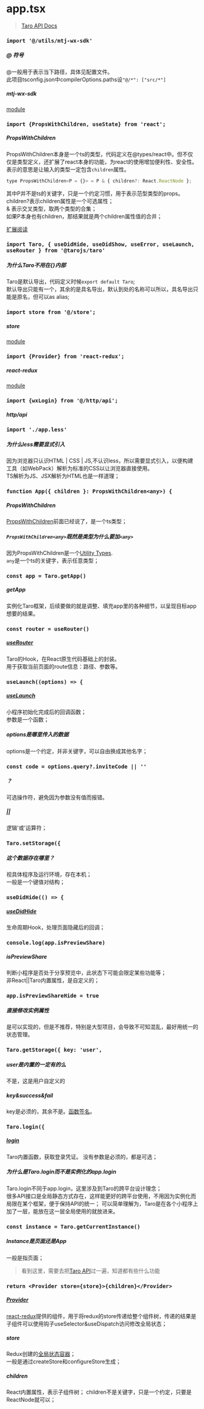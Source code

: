 # app.tsx
> [Taro API Docs](https://docs.taro.zone/docs/3.x/apis/about/desc)
### ```import '@/utils/mtj-wx-sdk'```
##### @ 符号
@一般用于表示当下路径，具体见配置文件。  
此项目tsconfig.json中compilerOptions.paths设```"@/*": ["src/*"]```
##### mtj-wx-sdk
[module](./modules.md#mtj-wx-sdk)
### ```import {PropsWithChildren, useState} from 'react';```
##### PropsWithChildren
PropsWithChildren本身是一个ts的类型，代码定义在@types/react中。但不仅仅是类型定义，还扩展了react本身的功能，为react的使用增加便利性、安全性。   
表示的意思是让输入的类型一定包含```children```属性。  
```javascript
type PropsWithChildren<P = {}> = P & { children?: React.ReactNode }; 
```
其中P并不是ts的关键字，只是一个约定习惯，用于表示范型类型的props。  
children?表示children属性是一个可选属性；  
& 表示交叉类型，取两个类型的合集；  
如果P本身也有children，那结果就是两个children属性值的合并；  

[扩展阅读](./general.md#js版本react-vs-ts版本react)
### ```import Taro, { useDidHide, useDidShow, useError, useLaunch, useRouter } from '@tarojs/taro'```
##### 为什么Taro不用在{}内部
Taro是默认导出，代码定义时候```export default Taro```;  
默认导出只能有一个，其余的是具名导出，默认到处的名称可以所以，具名导出只能是原名，但可以as alias;  

### ```import store from '@/store';```
##### store
[module](./modules.md#store)
### ```import {Provider} from 'react-redux';```
##### react-redux 
[module](./modules.md#react-redux)
### ```import {wxLogin} from '@/http/api';```
##### http/api

### ```import './app.less'```
##### 为什么less需要显式引入
因为浏览器只认识HTML | CSS | JS,不认识less，所以需要显式引入，以便构建工具（如WebPack）解析为标准的CSS以让浏览器直接使用。  
TS解析为JS、JSX解析为HTML也是一样道理；
### ```function App({ children }: PropsWithChildren<any>) {```
##### PropsWithChildren 
[PropsWithChildren](./line-by-line.md#propswithchildren)前面已经说了，是一个ts类型；
##### ```PropsWithChildren<any>```既然是类型为什么要加```<any>```
因为PropsWithChildren是一个[Utility Types](./lang-spec.md#范型类型-generic-types-vs-实用类型-utility-types).  
```any```是一个ts的关键字，表示任意类型；  

### ```const app = Taro.getApp()```
##### getApp 
实例化Taro框架，后续要做的就是调整、填充app里的各种细节，以呈现目标app想要的结果。
### ```const router = useRouter()```
##### [useRouter](https://docs.taro.zone/en/docs/hooks/#userouter)
Taro的Hook，在React原生代码基础上的封装。  
用于获取当前页面的route信息：路径、参数等。  
### ```useLaunch((options) => {```
##### [useLaunch](https://docs.taro.zone/docs/3.x/apis/taro.hooks/useLaunch/)
小程序初始化完成后的回调函数；  
参数是一个函数；  
##### options是哪里传入的数据
options是一个约定，并非关键字，可以自由换成其他名字；

### ```const code = options.query?.inviteCode || ''```
##### ？
可选操作符，避免因为参数没有值而报错。  
##### ||
逻辑'或'运算符；  
### ```Taro.setStorage({```
##### 这个数据存在哪里？
视具体程序及运行环境，存在本机；  
一般是一个键值对结构；  

### ```useDidHide(() => {```
##### [useDidHide](https://docs.taro.zone/en/docs/hooks/#usedidhide)
生命周期Hook，处理页面隐藏后的回调；  
### ```console.log(app.isPreviewShare)```
##### isPreviewShare
判断小程序是否处于分享预览中，此状态下可能会限定某些功能等；  
非React||Taro内置属性，是自定义的；  
### ```app.isPreviewShareHide = true```
##### 直接修改实例属性
是可以实现的，但是不推荐，特别是大型项目，会导致不可知混乱，最好用统一的状态管理。  
### ```Taro.getStorage({ key: 'user',```
##### user是内置的一定有的么
不是，这是用户自定义的
##### key&success&fail
key是必须的，其余不是。[函数签名](https://docs.taro.zone/en/docs/apis/storage/getStorage/)。
### ```Taro.login({```
##### [login](https://docs.taro.zone/docs/3.x/apis/open-api/login/)
Taro内置函数，获取登录凭证。 
没有参数是必须的，都是可选；  
##### 为什么是Taro.login而不是实例化的app.login
Taro.login不同于app.login，这里涉及到Taro的跨平台设计理念；  
很多API接口是全局静态方式存在，这样能更好的跨平台使用，不用因为实例化而局限在某个框架，便于保持API的统一；
可以简单理解为，Taro是在各个小程序上加了一层，能放在这一层全局使用的就放进来。  
### ```const instance = Taro.getCurrentInstance()```
##### Instance是页面还是App
一般是指页面；  
> 看到这里，需要去把[Taro API](https://docs.taro.zone/docs/3.x/apis/about/desc)过一遍，知道都有些什么功能 
### ```return <Provider store={store}>{children}</Provider>```
##### [Provider](https://react-redux.js.org/api/provider)
[react-redux](./modules.md#react-redux)提供的组件，用于将redux的store传递给整个组件树，传递的结果是子组件可以使用钩子useSelector&useDispatch访问修改全局状态；  
##### store
Redux创建的[全局状态容器](https://redux.js.org/usage/configuring-your-store/)；  
一般是通过createStore和configureStore生成；  
##### children
React内置属性，表示子组件树； 
children不是关键字，只是一个约定，只要是ReactNode就可以；  
   